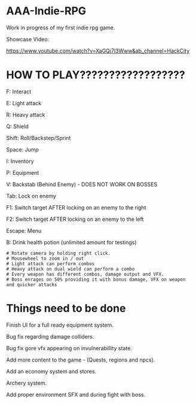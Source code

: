 # AAA-Indie-RPG

Work in progress of my first indie rpg game.

Showcase Video:

https://www.youtube.com/watch?v=XaGQj7l3Www&ab_channel=HackCity


# HOW TO PLAY??????????????????

F: Interact

E: Light attack

R: Heavy attack

Q: Shield

Shift: Roll/Backstep/Sprint

Space: Jump

I: Inventory

P: Equipment

V: Backstab (Behind Enemy) - DOES NOT WORK ON BOSSES

Tab: Lock on enemy

F1: Switch target AFTER locking on an enemy to the right

F2: Switch target AFTER locking on an enemy to the left

Escape: Menu

B: Drink health potion (unlimited amount for testings)
~~~
# Rotate camera by holding right click.
# Mousewheel to zoom in / out
# Light attack can perform combos
# Heavy attack on dual wield can perform a combo
# Every weapon has different combos, damage output and VFX.
# Boss enrages on 50% providing it with bonus damage, VFX on weapon and quicker attacks
~~~
# Things need to be done
Finish UI for a full ready equipment system.

Bug fix regarding damage colliders.

Bug fix gore vfx appearing on invulnerabillity state.

Add more content to the game - (Quests, regions and npcs).

Add an economy system and stores.

Archery system.

Add proper environment SFX and during fight with boss.
